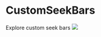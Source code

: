 # CustomSeekBars
Explore custom seek bars
[![](https://jitpack.io/v/defetron27/CustomSeekBars.svg)](https://jitpack.io/#defetron27/CustomSeekBars)
